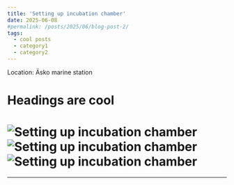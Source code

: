 ```yaml
---
title: 'Setting up incubation chamber'
date: 2025-06-08
#permalink: /posts/2025/06/blog-post-2/
tags:
  - cool posts
  - category1
  - category2
---
```

Location: Äsko marine station 


Headings are cool
======



![Setting up incubation chamber](/images/blogging/IMG_4275.HEIC)
![Setting up incubation chamber](/images/blogging/IMG_4351.HEIC)
![Setting up incubation chamber](/images/blogging/IMG_4357.HEIC)
======


------
